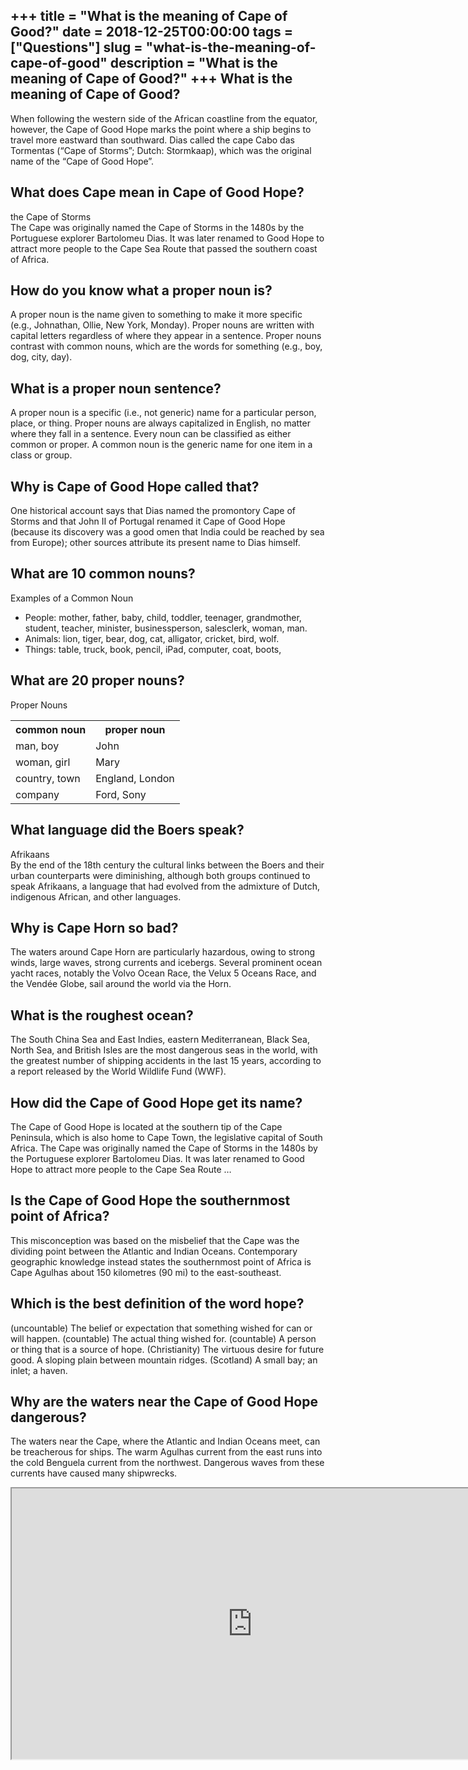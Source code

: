 +++
title = "What is the meaning of Cape of Good?"
date = 2018-12-25T00:00:00
tags = ["Questions"]
slug = "what-is-the-meaning-of-cape-of-good"
description = "What is the meaning of Cape of Good?"
+++
What is the meaning of Cape of Good?
------------------------------------

When following the western side of the African coastline from the equator, however, the Cape of Good Hope marks the point where a ship begins to travel more eastward than southward. Dias called the cape Cabo das Tormentas (“Cape of Storms”; Dutch: Stormkaap), which was the original name of the “Cape of Good Hope”.

What does Cape mean in Cape of Good Hope?
-----------------------------------------

the Cape of Storms  
The Cape was originally named the Cape of Storms in the 1480s by the Portuguese explorer Bartolomeu Dias. It was later renamed to Good Hope to attract more people to the Cape Sea Route that passed the southern coast of Africa.

How do you know what a proper noun is?
--------------------------------------

A proper noun is the name given to something to make it more specific (e.g., Johnathan, Ollie, New York, Monday). Proper nouns are written with capital letters regardless of where they appear in a sentence. Proper nouns contrast with common nouns, which are the words for something (e.g., boy, dog, city, day).

What is a proper noun sentence?
-------------------------------

A proper noun is a specific (i.e., not generic) name for a particular person, place, or thing. Proper nouns are always capitalized in English, no matter where they fall in a sentence. Every noun can be classified as either common or proper. A common noun is the generic name for one item in a class or group.

Why is Cape of Good Hope called that?
-------------------------------------

One historical account says that Dias named the promontory Cape of Storms and that John II of Portugal renamed it Cape of Good Hope (because its discovery was a good omen that India could be reached by sea from Europe); other sources attribute its present name to Dias himself.

What are 10 common nouns?
-------------------------

Examples of a Common Noun

- People: mother, father, baby, child, toddler, teenager, grandmother, student, teacher, minister, businessperson, salesclerk, woman, man.
- Animals: lion, tiger, bear, dog, cat, alligator, cricket, bird, wolf.
- Things: table, truck, book, pencil, iPad, computer, coat, boots,

What are 20 proper nouns?
-------------------------

Proper Nouns

<table><tr><th>common noun</th><th>proper noun</th></tr><tr><td>man, boy</td><td>John</td></tr><tr><td>woman, girl</td><td>Mary</td></tr><tr><td>country, town</td><td>England, London</td></tr><tr><td>company</td><td>Ford, Sony</td></tr></table>

What language did the Boers speak?
----------------------------------

Afrikaans  
By the end of the 18th century the cultural links between the Boers and their urban counterparts were diminishing, although both groups continued to speak Afrikaans, a language that had evolved from the admixture of Dutch, indigenous African, and other languages.

Why is Cape Horn so bad?
------------------------

The waters around Cape Horn are particularly hazardous, owing to strong winds, large waves, strong currents and icebergs. Several prominent ocean yacht races, notably the Volvo Ocean Race, the Velux 5 Oceans Race, and the Vendée Globe, sail around the world via the Horn.

What is the roughest ocean?
---------------------------

The South China Sea and East Indies, eastern Mediterranean, Black Sea, North Sea, and British Isles are the most dangerous seas in the world, with the greatest number of shipping accidents in the last 15 years, according to a report released by the World Wildlife Fund (WWF).

How did the Cape of Good Hope get its name?
-------------------------------------------

The Cape of Good Hope is located at the southern tip of the Cape Peninsula, which is also home to Cape Town, the legislative capital of South Africa. The Cape was originally named the Cape of Storms in the 1480s by the Portuguese explorer Bartolomeu Dias. It was later renamed to Good Hope to attract more people to the Cape Sea Route …

Is the Cape of Good Hope the southernmost point of Africa?
----------------------------------------------------------

This misconception was based on the misbelief that the Cape was the dividing point between the Atlantic and Indian Oceans. Contemporary geographic knowledge instead states the southernmost point of Africa is Cape Agulhas about 150 kilometres (90 mi) to the east-southeast.

Which is the best definition of the word hope?
----------------------------------------------

(uncountable) The belief or expectation that something wished for can or will happen. (countable) The actual thing wished for. (countable) A person or thing that is a source of hope. (Christianity) The virtuous desire for future good. A sloping plain between mountain ridges. (Scotland) A small bay; an inlet; a haven.

Why are the waters near the Cape of Good Hope dangerous?
--------------------------------------------------------

The waters near the Cape, where the Atlantic and Indian Oceans meet, can be treacherous for ships. The warm Agulhas current from the east runs into the cold Benguela current from the northwest. Dangerous waves from these currents have caused many shipwrecks.

<iframe allow="accelerometer; autoplay; clipboard-write; encrypted-media; gyroscope; picture-in-picture" allowfullscreen="" class="__youtube_prefs__  epyt-is-override  no-lazyload" data-no-lazy="1" data-origheight="433" data-origwidth="770" data-skipgform_ajax_framebjll="" height="433" id="_ytid_99038" loading="lazy" src="https://www.youtube.com/embed/9m6rZPjfmd8?enablejsapi=1&autoplay=0&cc_load_policy=0&cc_lang_pref=&iv_load_policy=1&loop=0&modestbranding=0&rel=1&fs=1&playsinline=0&autohide=2&theme=dark&color=red&controls=1&" title="YouTube player" width="770"></iframe>